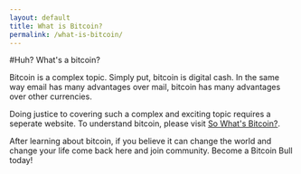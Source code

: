```yaml
---
layout: default
title: What is Bitcoin?
permalink: /what-is-bitcoin/
---
```


#Huh? What's a bitcoin?

Bitcoin is a complex topic. Simply put, bitcoin is digital cash. In the same way email has many advantages over mail, bitcoin has many advantages over other currencies.

Doing justice to covering such a complex and exciting topic requires a seperate website. To understand bitcoin, please visit [So What's Bitcoin?](http://www.sowhatsbitcoin.com).

After learning about bitcoin, if you believe it can change the world and change your life come back here and join community. Become a Bitcoin Bull today!